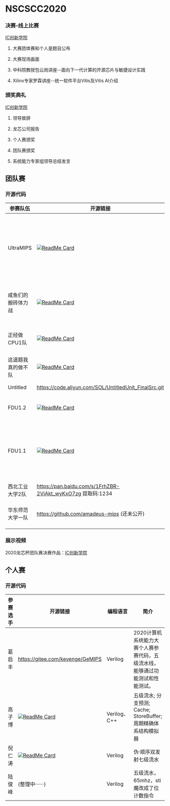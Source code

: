 # NSCSCC2020

### 决赛-线上比赛

[IC创新学院](https://www.iccollege.cn/live/home/show/85.mooc)

1. 大赛团体赛和个人是题目公布
2. 大赛现场画面

3. 中科院教授包云岗讲座--面向下一代计算的开源芯片与敏捷设计实践

4. Xilinx专家罗霖讲座--统一软件平台Vitis及Vitis AI介绍

### 颁奖典礼

[IC创新学院](https://www.iccollege.cn/live/home/show/96.mooc)

1. 领导致辞
2. 龙芯公司报告

3. 个人赛颁奖

4. 团队赛颁奖

5. 系统能力专家组领导总结发言 

## 团队赛

### 开源代码

| 参赛队伍           | 开源链接                                                     | 编程语言               | 简介                                                         |
| ------------------ | ------------------------------------------------------------ | ---------------------- | ------------------------------------------------------------ |
| UltraMIPS          | [![ReadMe Card](https://github-readme-stats.vercel.app/api/pin/?username=SocialistDalao&repo=UltraMIPS_NSCSCC)](https://github.com/SocialistDalao/UltraMIPS_NSCSCC) | Verilog                | 拥有详细开发文档和友好型代码的来源作品:基于双发射处理器的UltraMIPS系统设计 |
| 咸鱼们的搬砖体力战 | [![ReadMe Card](https://github-readme-stats.vercel.app/api/pin/?username=Superscalar-HIT-Core&repo=SHIT-Core-NSCSCC2020)](https://github.com/Superscalar-HIT-Core/SHIT-Core-NSCSCC2020) | SystemVerilog          | 基于MIPS指令集的乱序四发射的超标量处理器                     |
| 正经做CPU1队       | [![ReadMe Card](https://github-readme-stats.vercel.app/api/pin/?username=14010007517&repo=2020NSCSCC)](https://github.com/14010007517/2020NSCSCC) | Verilog                | 尽可能的挖掘五级流水的潜力                                   |
| 这道题我真的做不队 | [![ReadMe Card](https://github-readme-stats.vercel.app/api/pin/?username=easter-mips&repo=nscscc2020)](https://github.com/easter-mips/nscscc2020) | SystemVerilog、Chisel3 | 顺序双发五级流水带cache                                      |
| Untitled           | https://code.aliyun.com/SOL/UntitledUnit_FinalSrc.git            | SystemVerilog          | MIPS-10段流水线                                              |
| FDU1.2             | [![ReadMe Card](https://github-readme-stats.vercel.app/api/pin/?username=TwistsOfFate&repo=vanilla-cpu)](https://github.com/TwistsOfFate/vanilla-cpu) | SystemVerilog          | 性能不俗的五级单发流水线                                     |
| FDU1.1             | [![ReadMe Card](https://github-readme-stats.vercel.app/api/pin/?username=NSCSCC-2020-Fudan&repo=FDU1.1-NSCSCC)](https://github.com/NSCSCC-2020-Fudan/FDU1.1-NSCSCC) | SystemVerilog          | 一个朴素的顺序双发射MIPS处理器，八级流水；两级流水的Cache    |
| 西北工业大学2队    | https://pan.baidu.com/s/1FrhZBR-2ViAkt_wyKxO7zg 提取码:1234  | Bluespec SystemVerilog | 经典五级流水线                                               |
| 华东师范大学一队   | https://github.com/amadeus-mips (还未公开)                   | Chisel                 | Chisel3生成的MIPS32 CPU                                      |

### 展示视频

2020龙芯杯团队赛决赛作品：[IC创新学院](https://www.iccollege.cn/study/unit/3019.mooc)

## 个人赛

### 开源代码

| 参赛选手 | 开源链接                                                     | 编程语言     | 简介                                                         |
| -------- | ------------------------------------------------------------ | ------------ | ------------------------------------------------------------ |
| 葛启丰   | https://gitee.com/kevenge/GeMIPS                             | Verilog      | 2020计算机系统能力大赛个人赛参赛代码，五级流水线，能够通过功能测试和性能测试。 |
| 高子博   | [![ReadMe Card](https://github-readme-stats.vercel.app/api/pin/?username=cassuto&repo=yamp-32)](https://github.com/cassuto/yamp-32) | Verilog、C++ | 五级流水; 分支预测; Cache; StoreBuffer; 周期精确体系结构模拟器 |
| 倪仁涛   | [![ReadMe Card](https://github-readme-stats.vercel.app/api/pin/?username=fluctlight001&repo=cpu_for_nscscc2020)](https://github.com/fluctlight001/cpu_for_nscscc2020) | Verilog      | 伪·顺序双发射七级流水                                        |
| 陆俊峰   | (整理中······)                                               | Verilog      | 五级流水，65mhz，sti魔改成了位计数指令                       |
